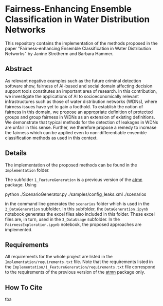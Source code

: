 # Fairness-Enhancing Ensemble Classification in Water Distribution Networks
This repository contains the implementation of the methods proposed in the paper "Fairness-enhancing Ensemble Classification in Water Distribution Networks" by Janine Strotherm and Barbara Hammer.

## Abstract
As relevant negative examples such as the future criminal detection software show, fairness of AI-based and social domain affecting decision support tools constitutes an important area of research. In this contribution, we investigate the applications of AI to socioeconomically relevant infrastructures such as those of water distribution networks (WDNs), where fairness issues have yet to gain a foothold. To establish the notion of fairness in this domain, we propose an appropriate definition of protected groups and group fairness in WDNs as an extension of existing definitions. We demonstrate that typical methods for the detection of leakages in WDNs are unfair in this sense. Further, we therefore propose a remedy to increase the fairness which can be applied even to non-differentiable ensemble classification methods as used in this context.

## Details
The implementation of the proposed methods can be found in the `Implementation` folder. 

The subfolder `1_FeatureGeneration` is a previous version of the [atmn](https://github.com/HammerLabML/atmn) package. Using 

python ./ScenarioGenerator.py ./samples/config_leaks.xml ./scenarios

in the command line generates the `scenarios` folder which is used in the `2_DataGeneration` subfolder. In this subfolder, the `DataGeneration.ipynb` notebook generates the excel files also included in this folder. These excel files are, in turn, used in the `3_DataUsage` subfolder. In the `FairnessExploration.ipynb` notebook, the proposed approaches are implemented.

## Requirements
All requirements for the whole project are listed in the `Implementation/requirements.txt` file. Note that the requirements listed in the `Implementation/1_FeatureGeneration/requirements.txt` file correspond to the requirements of the previous version of the [atmn](https://github.com/HammerLabML/atmn) package only.

## How To Cite
tba